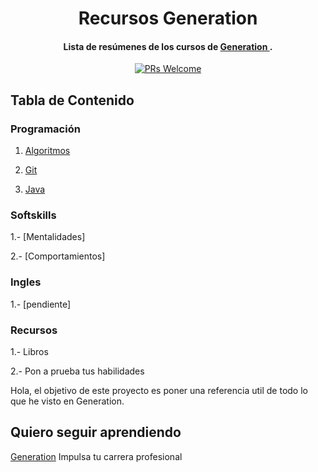 
<h1 align="center">
  Recursos Generation
</h1>

<h4 align="center">Lista de resúmenes de los cursos de <a href="https://mexico.generation.org/" target="_blank"> Generation </a>.</h4>
<p align="center">
  <a href="http://makeapullrequest.com">
    <img src="https://img.shields.io/badge/PRs-welcome-brightgreen.svg?style=flat-square" alt="PRs Welcome">
  </a>
</p>


## Tabla de Contenido

### Programación

1. [Algoritmos](Algoritmos/README.md)

2. [Git](Git/README.md)

3. [Java](Java/README.md)

### Softskills

1.- [Mentalidades]

2.- [Comportamientos]

### Ingles

1.- [pendiente]

### Recursos

1.- Libros 

2.- Pon a prueba tus habilidades

Hola, el objetivo de este proyecto es poner una referencia util de todo lo que he visto en Generation.

## Quiero seguir aprendiendo

[Generation](https://mexico.generation.org/) Impulsa tu carrera profesional


